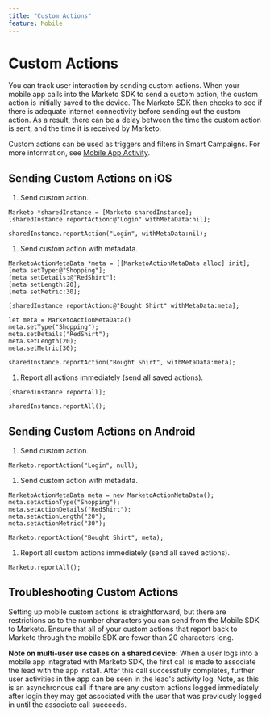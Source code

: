 ```yaml
---
title: "Custom Actions"
feature: Mobile
---
```


# Custom Actions

You can track user interaction by sending custom actions. When your mobile app calls into the Marketo SDK to send a custom action, the custom action is initially saved to the device. The Marketo SDK then checks to see if there is adequate internet connectivity before sending out the custom action. As a result, there can be a delay between the time the custom action is sent, and the time it is received by Marketo.

Custom actions can be used as triggers and filters in Smart Campaigns. For more information, see [Mobile App Activity](https://experienceleague.adobe.com/en/docs/marketo/using/product-docs/core-marketo-concepts/smart-campaigns/flow-actions/triggers-and-filters-for-mobile-smart-campaigns).

## Sending Custom Actions on iOS

1. Send custom action.

```
Marketo *sharedInstance = [Marketo sharedInstance];
[sharedInstance reportAction:@"Login" withMetaData:nil];
```

```
sharedInstance.reportAction("Login", withMetaData:nil);
```

1. Send custom action with metadata.

```
MarketoActionMetaData *meta = [[MarketoActionMetaData alloc] init];
[meta setType:@"Shopping"];
[meta setDetails:@"RedShirt"];
[meta setLength:20];
[meta setMetric:30];

[sharedInstance reportAction:@"Bought Shirt" withMetaData:meta];
```

```
let meta = MarketoActionMetaData()
meta.setType("Shopping");
meta.setDetails("RedShirt");
meta.setLength(20);
meta.setMetric(30);

sharedInstance.reportAction("Bought Shirt", withMetaData:meta);
```

1. Report all actions immediately (send all saved actions).

```
[sharedInstance reportAll];
```

```
sharedInstance.reportAll();
```

## Sending Custom Actions on Android

1. Send custom action.

```
Marketo.reportAction("Login", null);
```

1. Send custom action with metadata.

```
MarketoActionMetaData meta = new MarketoActionMetaData();
meta.setActionType("Shopping");
meta.setActionDetails("RedShirt");
meta.setActionLength("20");
meta.setActionMetric("30");

Marketo.reportAction("Bought Shirt", meta);
```

1. Report all custom actions immediately (send all saved actions).

```
Marketo.reportAll();
```

## Troubleshooting Custom Actions

Setting up mobile custom actions is straightforward, but there are restrictions as to the number characters you can send from the Mobile SDK to Marketo. Ensure that all of your custom actions that report back to Marketo through the mobile SDK are fewer than 20 characters long.

**Note on multi-user use cases on a shared device:** When a user logs into a mobile app integrated with Marketo SDK, the first call is made to associate the lead with the app install. After this call successfully completes, further user activities in the app can be seen in the lead's activity log. Note, as this is an asynchronous call if there are any custom actions logged immediately after login they may get associated with the user that was previously logged in until the associate call succeeds.
